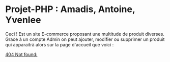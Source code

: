 # Projet-PHP : Amadis, Antoine, Yvenlee

 Ceci ! Est un site E-commerce proposant une multitude de produit diverses. Grace à un compte Admin on peut ajouter, modifier ou supprimer un produit qui apparaitrà alors sur la page d'accueil que voici :

[404 Not found:](/accueil.png)
